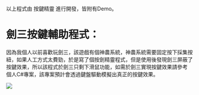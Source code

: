 以上程式由 按鍵精靈 進行開發，皆附有Demo。

# 劍三按鍵輔助程式：
因為我個人以前喜歡玩劍三，該遊戲有個神農系統，神農系統需要固定按下採集按紐，如果人工方式太費勁，於是寫了個按劍精靈程式，但是使用後發現劍三屏蔽了按鍵效果，所以該程式於劍三只剩下滑鼠功能，如需於劍三實現按鍵效果請參考 個人C#專案，該專案預計會透過鍵盤驅動模擬出真正的按鍵效果。

![](https://i.imgur.com/3ntj7kI.png)
